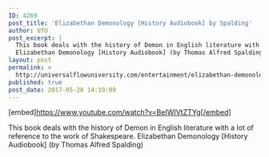 ```yaml
---
ID: 4269
post_title: 'Elizabethan Demonology [History Audiobook] by Spalding'
author: UfU
post_excerpt: |
  This book deals with the history of Demon in English literature with a lot of reference to the work of Shakespeare.
  Elizabethan Demonology [History Audiobook] (by Thomas Alfred Spalding)
layout: post
permalink: >
  http://universalflowuniversity.com/entertainment/elizabethan-demonology-history-audiobook-by-spalding/
published: true
post_date: 2017-05-28 14:19:09
---
```

[embed]https://www.youtube.com/watch?v=BeIWIVtZTYg[/embed]<br>
<p>This book deals with the history of Demon in English literature with a lot of reference to the work of Shakespeare. 
Elizabethan Demonology [History Audiobook] (by Thomas Alfred Spalding)</p>
